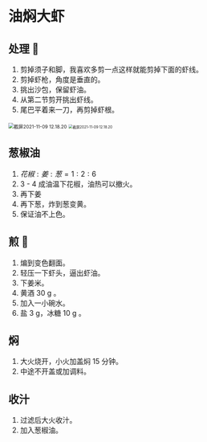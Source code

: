 # 油焖大虾

## 处理 🦐

1. 剪掉须子和脚，我喜欢多剪一点这样就能剪掉下面的虾线。
2. 剪掉虾枪，角度是垂直的。
3. 挑出沙包，保留虾油。
4. 从第二节剪开挑出虾线。
5. 尾巴平着来一刀，再剪掉虾根。

<img src="/Users/yangdong/Library/CloudStorage/OneDrive-Personal/Media/Knowledge Base.media/截屏2021-11-09 12.18.20-3366668.png" alt="截屏2021-11-09 12.18.20" style="zoom:67%;" />

<img src="/Users/yangdong/Library/CloudStorage/OneDrive-Personal/Media/Knowledge Base.media/截屏2021-11-09 12.18.58-3366657.png" alt="截屏2021-11-09 12.18.20" style="zoom:50%;" />

## 葱椒油

1. $花椒:姜:葱=1:2:6$
2. 3 - 4 成油温下花椒，油热可以撤火。
3. 再下姜
4. 再下葱，炸到葱变黄。
5. 保证油不上色。

## 煎 🦐

1. 煸到变色翻面。
2. 轻压一下虾头，逼出虾油。
3. 下姜米。
4. 黄酒 30 g 。
5. 加入一小碗水。
6. 盐 3 g，冰糖 10 g 。

## 焖

1. 大火烧开，小火加盖焖 15 分钟。
2. 中途不开盖或加调料。

## 收汁

1. 过滤后大火收汁。
2. 加入葱椒油。
